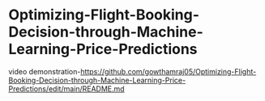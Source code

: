 # Optimizing-Flight-Booking-Decision-through-Machine-Learning-Price-Predictions
video demonstration-https://github.com/gowthamraj05/Optimizing-Flight-Booking-Decision-through-Machine-Learning-Price-Predictions/edit/main/README.md
